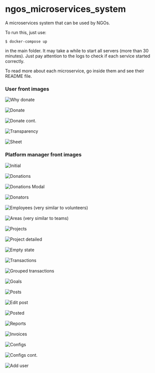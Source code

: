 # ngos_microservices_system

A microservices system that can be used by NGOs.

To run this, just use:

```
$ docker-compose up
```

in the main folder. It may take a while to start all servers (more than 30 minutes). Just pay attention to the logs to check if each service started correctly.

To read more about each microservice, go inside them and see their README file.

### User front images

![Why donate](./docs-media/why-donate.png)
<br />
<br />
![Donate](./docs-media/donate-1.png)
<br />
<br />
![Donate cont.](./docs-media/donate-2.png)
<br />
<br />
![Transparency](./docs-media/transparency.png)
<br />
<br />
![Sheet](./docs-media/sheet.png)

### Platform manager front images

![Initial](./docs-media/initial-page.png)
<br />
<br />
![Donations](./docs-media/donations.png)
<br />
<br />
![Donations Modal](./docs-media/donations-modal.png)
<br />
<br />
![Donators](./docs-media/donators.png)
<br />
<br />
![Employees](./docs-media/employees.png)
(very similar to volunteers)
<br />
<br />
![Areas](./docs-media/areas.png)
(very similar to teams)
<br />
<br />
![Projects](./docs-media/projects.png)
<br />
<br />
![Project detailed](./docs-media/project-detailed.png)
<br />
<br />
![Empty state](./docs-media/empty-state.png)
<br />
<br />
![Transactions](./docs-media/transactions.png)
<br />
<br />
![Grouped transactions](./docs-media/grouped-transactions.png)
<br />
<br />
![Goals](./docs-media/goals.png)
<br />
<br />
![Posts](./docs-media/posts.png)
<br />
<br />
![Edit post](./docs-media/edit-post.png)
<br />
<br />
![Posted](./docs-media/posted.png)
<br />
<br />
![Reports](./docs-media/reports.png)
<br />
<br />
![Invoices](./docs-media/invoices.png)
<br />
<br />
![Configs](./docs-media/configs-1.png)
<br />
<br />
![Configs cont.](./docs-media/configs-2.png)
<br />
<br />
![Add user](./docs-media/add-user.png)
